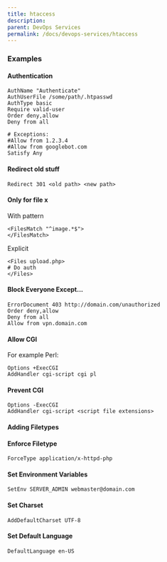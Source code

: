 ```yaml
---
title: htaccess
description: 
parent: DevOps Services
permalink: /docs/devops-services/htaccess
---
```

### Examples

#### Authentication

    AuthName "Authenticate"
    AuthUserFile /some/path/.htpasswd
    AuthType basic
    Require valid-user
    Order deny,allow
    Deny from all

    # Exceptions:
    #Allow from 1.2.3.4
    #Allow from googlebot.com
    Satisfy Any

#### Redirect old stuff

    Redirect 301 <old path> <new path>

#### Only for file x

With pattern

    <FilesMatch "^image.*$">
    </FilesMatch>

Explicit

    <Files upload.php>
    # Do auth
    </Files>

#### Block Everyone Except...

    ErrorDocument 403 http://domain.com/unauthorized
    Order deny,allow
    Deny from all
    Allow from vpn.domain.com

#### Allow CGI

For example Perl:

    Options +ExecCGI
    AddHandler cgi-script cgi pl

#### Prevent CGI

    Options -ExecCGI
    AddHandler cgi-script <script file extensions>

#### Adding Filetypes

#### Enforce Filetype

    ForceType application/x-httpd-php

#### Set Environment Variables

    SetEnv SERVER_ADMIN webmaster@domain.com

#### Set Charset

    AddDefaultCharset UTF-8

#### Set Default Language

    DefaultLanguage en-US
